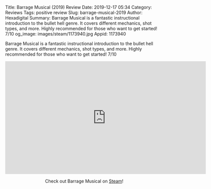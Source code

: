 Title: Barrage Musical (2019) Review
Date: 2019-12-17 05:34
Category: Reviews
Tags: positive review
Slug: barrage-musical-2019
Author: Hexadigital
Summary: Barrage Musical is a fantastic instructional introduction to the bullet hell genre. It covers different mechanics, shot types, and more. Highly recommended for those who want to get started! 7/10
og_image: images/steam/1173940.jpg
Appid: 1173940

Barrage Musical is a fantastic instructional introduction to the bullet hell genre. It covers different mechanics, shot types, and more. Highly recommended for those who want to get started! 7/10

<center><iframe src="https://www.youtube.com/embed/Nm3hkc8TUYY?feature=oembed" allow="accelerometer; autoplay; encrypted-media; gyroscope; picture-in-picture" width="640" height="360" frameborder="0"></iframe>

Check out Barrage Musical on [Steam](https://store.steampowered.com/app/1173940/?curator_clanid=34633900)!</center>
